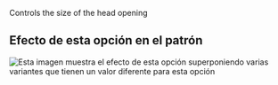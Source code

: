 Controls the size of the head opening

## Efecto de esta opción en el patrón

![Esta imagen muestra el efecto de esta opción superponiendo varias variantes que tienen un valor diferente para esta opción](walburga_headratio_sample.svg "Efecto de esta opción en el patrón")
